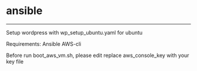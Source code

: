 # ansible
-----------------------------------------------
Setup wordpress with wp_setup_ubuntu.yaml for ubuntu

Requirements:
  Ansible
  AWS-cli
  
Before run boot_aws_vm.sh, please edit replace aws_console_key with your key file
